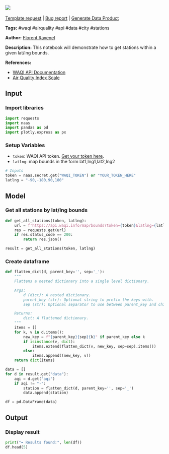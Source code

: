 <a href="https://app.naas.ai/user-redirect/naas/downloader?url=https://raw.githubusercontent.com/jupyter-naas/awesome-notebooks/master/WAQI/WAQI_Get_stations_by_coordinates.ipynb" target="_parent"><img src="https://naasai-public.s3.eu-west-3.amazonaws.com/open_in_naas.svg"/></a><br><br><a href="https://github.com/jupyter-naas/awesome-notebooks/issues/new?assignees=&labels=&template=template-request.md&title=Tool+-+Action+of+the+notebook+">Template request</a> | <a href="https://github.com/jupyter-naas/awesome-notebooks/issues/new?assignees=&labels=bug&template=bug_report.md&title=WAQI+-+Get+stations+by+coordinates:+Error+short+description">Bug report</a> | <a href="https://app.naas.ai/user-redirect/naas/downloader?url=https://raw.githubusercontent.com/jupyter-naas/awesome-notebooks/master/Naas/Naas_Start_data_product.ipynb" target="_parent">Generate Data Product</a>

**Tags:** #waqi #airquality #api #data #city #stations

**Author:** [Florent Ravenel](https://www.linkedin.com/in/florent-ravenel/)

**Description:** This notebook will demonstrate how to get stations within a given lat/lng bounds.

**References:**
- [WAQI API Documentation](https://aqicn.org/json-api/doc/#api-Map_Queries-GetMapStations)
- [Air Quality Index Scale](https://aqicn.org/scale/)

## Input

### Import libraries


```python
import requests
import naas
import pandas as pd
import plotly.express as px
```

### Setup Variables
- `token`: WAQI API token. [Get your token here](https://aqicn.org/data-platform/token/).
- `latlng`: map bounds in the form lat1,lng1,lat2,lng2


```python
# Inputs
token = naas.secret.get("WAQI_TOKEN") or "YOUR_TOKEN_HERE"
latlng = "-90,-180,90,180"
```

## Model

### Get all stations by lat/lng bounds


```python
def get_all_stations(token, latlng):
    url = f'https://api.waqi.info/map/bounds?token={token}&latlng={latlng}'
    res = requests.get(url)
    if res.status_code == 200:
        return res.json()

result = get_all_stations(token, latlng)
```

### Create dataframe


```python
def flatten_dict(d, parent_key='', sep='_'):
    """
    Flattens a nested dictionary into a single level dictionary.

    Args:
        d (dict): A nested dictionary.
        parent_key (str): Optional string to prefix the keys with.
        sep (str): Optional separator to use between parent_key and child_key.

    Returns:
        dict: A flattened dictionary.
    """
    items = []
    for k, v in d.items():
        new_key = f"{parent_key}{sep}{k}" if parent_key else k
        if isinstance(v, dict):
            items.extend(flatten_dict(v, new_key, sep=sep).items())
        else:
            items.append((new_key, v))
    return dict(items)

data = []
for d in result.get("data"):
    aqi = d.get("aqi")
    if aqi != "-":
        station = flatten_dict(d, parent_key='', sep='_')
        data.append(station)

df = pd.DataFrame(data)
```

## Output

### Display result


```python
print("➡️ Results found:", len(df))
df.head(5)
```

 
